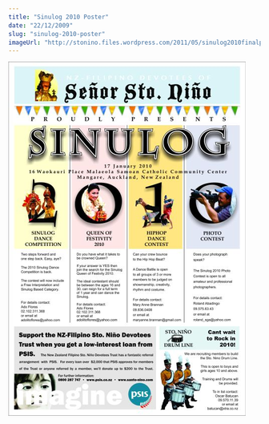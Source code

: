 ```yaml
---
title: "Sinulog 2010 Poster"
date: "22/12/2009"
slug: "sinulog-2010-poster"
imageUrl: "http://stonino.files.wordpress.com/2011/05/sinulog2010finalposter.jpg?resize=474%2C707"
---
```


[![](assets\images\sinulog2010finalposter.jpg "sinulog2010FinalPoster")](http://stonino.files.wordpress.com/2011/05/sinulog2010finalposter.jpg)